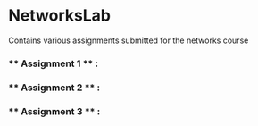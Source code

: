 # NetworksLab
Contains various assignments submitted for the networks course

### ** Assignment 1 ** :
### ** Assignment 2 ** :
### ** Assignment 3 ** :
